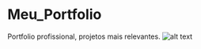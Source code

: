 # Meu_Portfolio
Portfolio profissional, projetos mais relevantes.
![alt text](<imagens/Teste Final.png>)
